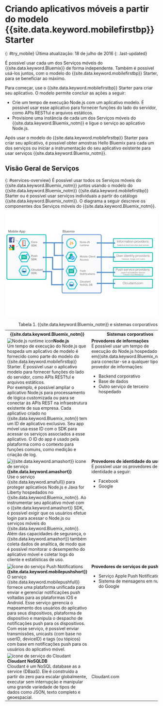 # Criando aplicativos móveis a partir do modelo {{site.data.keyword.mobilefirstbp}} Starter
{: #try_mobile}
Última atualização: 18 de julho de 2016
{: .last-updated} 

É possível usar cada um dos Serviços móveis do {{site.data.keyword.Bluemix}} de forma independente. Também é possível usá-los
juntos, com o modelo do {{site.data.keyword.mobilefirstbp}} Starter, para se beneficiar ao máximo. 

Para começar, use o {{site.data.keyword.mobilefirstbp}} Starter para criar seu aplicativo. O modelo permite concluir as ações a
seguir:

* Crie um tempo de execução Node.js com um aplicativo modelo. É possível usar esse aplicativo para fornecer funções do lado do servidor, como APIs RESTful e arquivos estáticos. <!-- You can read more about operating this application in the Developing Mobile Backend section.-->
* Provisione uma instância de cada um dos Serviços móveis do {{site.data.keyword.Bluemix_notm}} e ligue o serviço ao aplicativo Node.js.

<!--
<img src="images/mf_boiler_icon.png" alt="Bluemix mobile services" width="500"> {{site.data.keyword.mobilefirstbp}} Starter boilerplate 
-->

Após usar o modelo do {{site.data.keyword.mobilefirstbp}} Starter para criar seu aplicativo, é possível obter amostras Hello Bluemix para cada um dos serviços ou iniciar a instrumentação do seu aplicativo existente para usar serviços {{site.data.keyword.Bluemix_notm}}.


## Visão Geral de Serviços
{: #services-overview}
É possível usar todos os Serviços móveis do {{site.data.keyword.Bluemix_notm}} juntos usando o modelo do {{site.data.keyword.Bluemix_notm}} {{site.data.keyword.mobilefirstbp}} Starter ou é possível usar serviços individuais a partir do catálogo {{site.data.keyword.Bluemix_notm}}. O
diagrama a seguir descreve os componentes dos Serviços móveis do {{site.data.keyword.Bluemix_notm}}.

![Arquitetura dos serviços móveis do {{site.data.keyword.Bluemix_notm}}](images/bms_architecture.jpg)

<table summary="Esta tabela descreve os Serviços móveis do {{site.data.keyword.Bluemix_notm}}">
<caption>Tabela 1. {{site.data.keyword.Bluemix_notm}} e sistemas corporativos</caption>
<th>{{site.data.keyword.Bluemix_notm}}</th>
<th>Sistemas corporativos</th>
<tr>
<td> <img src="images/i_js_64.png" alt="Node.js runtime icon"><b>Node.js</b> <br/> Um tempo de execução do Node.js que hospeda um aplicativo de modelo é fornecido como parte do modelo do {{site.data.keyword.mobilefirstbp}} Starter. É possível usar o aplicativo modelo para fornecer funções do lado do servidor, como APIs RESTful e arquivos estáticos. <br/>Por exemplo, é possível ampliar o aplicativo Node.js para processamento de lógica customizada ou para se conectar às APIs REST na infraestrutura existente de sua empresa. Cada aplicativo criado no {{site.data.keyword.Bluemix_notm}} tem um ID de aplicativo exclusivo. Seu app móvel usa esse ID com o SDK para acessar os serviços associados a esse aplicativo. O ID do app é usado pela plataforma como o contexto para funções comuns, como medição e criação de log.
<!--You can read more about operating this application in the "Developing Mobile Backend" section.--></td>
<td valign="top"><b>Provedores de informações</b> <br/>É possível usar um tempo de execução do Node.js hospedado em{{site.data.keyword.Bluemix_notm}} para conectar-se a qualquer tipo de provedor de informações:
<ul>
	<li>Backend corporativo</li>
	<li>Base de dados </li>
	<li>Outro serviço de terceiro hospedado</li>
</ul>
</td>
</tr>
<tr>
<td><img src="images/catalog_icons-05.png" alt="{{site.data.keyword.amashort}} ícone de serviço"> <b>{{site.data.keyword.amashort}}</b><br/>Use o serviço {{site.data.keyword.amafull}} para proteger aplicativos Node.js e Java for Liberty hospedados no {{site.data.keyword.Bluemix_notm}}. Ao
instrumentar seu aplicativo móvel com o {{site.data.keyword.amashort}} SDK, é possível exigir que os usuários efetue login para acessar o Node.js ou serviços móveis do {{site.data.keyword.Bluemix_notm}}. Além das capacidades de segurança, o {{site.data.keyword.amashort}} também coleta dados de analítica, de modo que é possível monitorar o desempenho do aplicativo móvel e coletar logs do cliente e estatísticas de uso. </td>
<td valign="top"><b>Provedores de identidade do usuário</b> <br/>É possível usar os provedores de identidade a seguir: <ul><li>Facebook</li><li>Google</li></ul></td>
</tr>
<tr>
<td><img src="images/catalog_icons-09.png" alt="Ícone do serviço Push Notifications"> <b>{{site.data.keyword.mobilepushshort}}</b><br/>O serviço {{site.data.keyword.mobilepushfull}} fornece uma plataforma unificada para enviar e gerenciar notificações push voltadas para as plataformas iOS e Android. Esse serviço gerencia o mapeamento dos usuários do aplicativo para seus dispositivos, plataforma de dispositivo e manipula o despacho de notificações push para os dispositivos. Com esse serviço, é possível enviar transmissões, unicasts (com base no userID, deviceID) e tags (ou tópicos) com base em notificações push para os usuários do aplicativo móvel.</td>
<td valign="top"><b>Provedores de serviços de push</b><ul><li>Serviço Apple Push Notifications</li><li>Sistema de mensagens em nuvem do Google</li></ul></td>
</tr>
<tr>
<td><img src="images/cloudant64.png" alt="ícone de serviço do Cloudant"><b>Cloudant NoSQLDB</b><br/> Cloudant é um NoSQL database as a service (DBaaS). Ele é construído
a partir do zero para escalar globalmente, executar sem interrupção e manipular uma grande variedade de tipos
de dados como JSON, texto completo e geoespacial. </td>
<td>Cloudant.com</td>
</tr>
</table>

